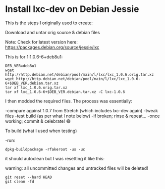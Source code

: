Install lxc-dev on Debian Jessie
================================

This is the steps I originally used to create:

Download and untar orig source & debian files

Note: Check for latest version here:
https://packages.debian.org/source/jessie/lxc

This is for 1:1.0.6-6+deb8u1:
````
DEB_VER=deb8u1
wget http://http.debian.net/debian/pool/main/l/lxc/lxc_1.0.6.orig.tar.xz
wget http://http.debian.net/debian/pool/main/l/lxc/lxc_1.0.6-6+$DEB_VER.debian.tar.xz
tar xf lxc_1.0.6.orig.tar.xz
tar xf lxc_1.0.6-6+$DEB_VER.debian.tar.xz -C lxc-1.0.6
````
I then modded the required files. The process was essentially:

-compare against 1.0.7 from Stretch (which includes lxc-dev again)
-tweak files
-test build (as per what I note below)
-if broken; rinse & repeat...
-once working; commit & celebrate! :smile:

To build (what I used when testing)

-run:
````
dpkg-buildpackage -rfakeroot -us -uc
````
it should autoclean but I was resetting it like this:

warning: all uncommitted changes and untracked files will be deleted!
````
git reset --hard HEAD
git clean -fd
````
